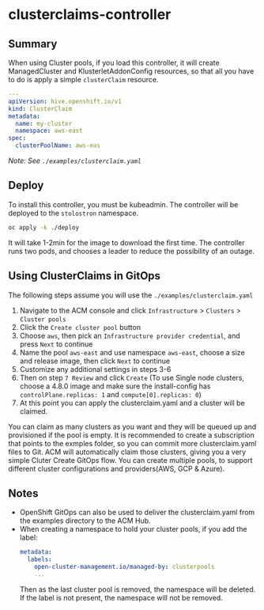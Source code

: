 # clusterclaims-controller

## Summary
When using Cluster pools, if you load this controller, it will create ManagedCluster and KlusterletAddonConfig resources, so that all you have to do is apply a simple `clusterClaim` resource.

```yaml
---
apiVersion: hive.openshift.io/v1
kind: ClusterClaim
metadata:
  name: my-cluster
  namespace: aws-east
spec:
  clusterPoolName: aws-eas
```
_Note: See `./examples/clusterclaim.yaml`_

## Deploy
To install this controller, you must be kubeadmin. The controller will be deployed to the `stolostron` namespace.

```bash
oc apply -k ./deploy
```
It will take 1-2min for the image to download the first time. The controller runs two pods, and chooses a leader to reduce the possibility of an outage.

## Using ClusterClaims in GitOps
The following steps assume you will use the `./examples/clusterclaim.yaml`
1. Navigate to the ACM console and click `Infrastructure` > `Clusters` > `Cluster pools`
2. Click the `Create cluster pool` button
3. Choose `aws`, then pick an `Infrastructure provider credential`, and press `Next` to continue
4. Name the pool `aws-east` and use namespace `aws-east`, choose a size and release image, then click `Next` to continue
5. Customize any additional settings in steps 3-6
6. Then on step `7 Review` and click `Create` (To use Single node clusters, choose a 4.8.0 image and make sure the install-config has `controlPlane.replicas: 1` and `compute[0].replicas: 0`)
7. At this point you can apply the clusterclaim.yaml and a cluster will be claimed.

You can claim as many clusters as you want and they will be queued up and provisioned if the pool is empty.  It is recommended to create a subscription that points to the exmples folder, so you can commit more clusterclaim.yaml files to Git.  ACM will automatically claim those clusters, giving you a very simple Cluter Create GitOps flow.  You can create multiple pools, to support different cluster configurations and providers(AWS, GCP & Azure).

## Notes
* OpenShift GitOps can also be used to deliver the clusterclaim.yaml from the examples directory to the ACM Hub.
* When creating a namespace to hold your cluster pools, if you add the label:
  ```yaml
  metadata:
    labels:
      open-cluster-management.io/managed-by: clusterpools
      ...
  ```
  Then as the last cluster pool is removed, the namespace will be deleted. If the label is not present, the namespace will not be removed.